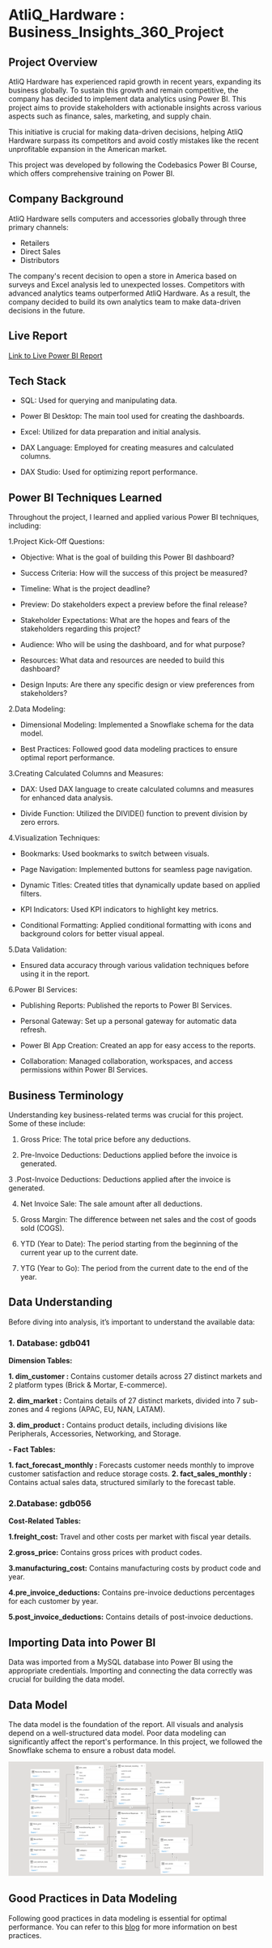 #  AtliQ_Hardware : Business_Insights_360_Project

## Project Overview

AtliQ Hardware has experienced rapid growth in recent years, expanding its business globally. To sustain this growth and remain competitive, the company has decided to implement data analytics using Power BI. This project aims to provide stakeholders with actionable insights across various aspects such as finance, sales, marketing, and supply chain.

This initiative is crucial for making data-driven decisions, helping AtliQ Hardware surpass its competitors and avoid costly mistakes like the recent unprofitable expansion in the American market.

This project was developed by following the Codebasics Power BI Course, which offers comprehensive training on Power BI.

## Company Background
AtliQ Hardware sells computers and accessories globally through three primary channels:

- Retailers
- Direct Sales
- Distributors

The company's recent decision to open a store in America based on surveys and Excel analysis led to unexpected losses. Competitors with advanced analytics teams outperformed AtliQ Hardware. As a result, the company decided to build its own analytics team to make data-driven decisions in the future.

## Live Report
[Link to Live Power BI Report](https://app.powerbi.com/view?r=eyJrIjoiYjdkZmY3YzMtNTVmNS00NDRhLWE3YTYtOTFjYjRiOGUyZTJmIiwidCI6ImM2ZTU0OWIzLTVmNDUtNDAzMi1hYWU5LWQ0MjQ0ZGM1YjJjNCJ9&pageName=ReportSectionb7abc32aae5628040c4d)

## Tech Stack

- SQL: Used for querying and manipulating data.

- Power BI Desktop: The main tool used for creating the dashboards.

- Excel: Utilized for data preparation and initial analysis.

- DAX Language: Employed for creating measures and calculated columns.

- DAX Studio: Used for optimizing report performance.

 ##  Power BI Techniques Learned

Throughout the project, I learned and applied various Power BI techniques, including:

1.Project Kick-Off Questions:

- Objective: What is the goal of building this Power BI dashboard?

- Success Criteria: How will the success of this project be measured?

- Timeline: What is the project deadline?

- Preview: Do stakeholders expect a preview before the final release?

- Stakeholder Expectations: What are the hopes and fears of the stakeholders regarding this project?

- Audience: Who will be using the dashboard, and for what purpose?

- Resources: What data and resources are needed to build this dashboard?

- Design Inputs: Are there any specific design or view preferences from stakeholders?

2.Data Modeling:

- Dimensional Modeling: Implemented a Snowflake schema for the data model.

- Best Practices: Followed good data modeling practices to ensure optimal report performance.

3.Creating Calculated Columns and Measures:

- DAX: Used DAX language to create calculated columns and measures for enhanced data analysis.

- Divide Function: Utilized the DIVIDE() function to prevent division by zero errors.

4.Visualization Techniques:

- Bookmarks: Used bookmarks to switch between visuals.

- Page Navigation: Implemented buttons for seamless page navigation.

- Dynamic Titles: Created titles that dynamically update based on applied filters.

- KPI Indicators: Used KPI indicators to highlight key metrics.

- Conditional Formatting: Applied conditional formatting with icons and background colors for better visual appeal.

5.Data Validation:

- Ensured data accuracy through various validation techniques before using it in the report.

6.Power BI Services:

- Publishing Reports: Published the reports to Power BI Services.

- Personal Gateway: Set up a personal gateway for automatic data refresh.

- Power BI App Creation: Created an app for easy access to the reports.

- Collaboration: Managed collaboration, workspaces, and access permissions within Power BI Services.

 ##  Business Terminology
Understanding key business-related terms was crucial for this project. Some of these include:

1. Gross Price: The total price before any deductions.

2. Pre-Invoice Deductions: Deductions applied before the invoice is generated.

3 .Post-Invoice Deductions: Deductions applied after the invoice is generated.

4. Net Invoice Sale: The sale amount after all deductions.

5. Gross Margin: The difference between net sales and the cost of goods sold (COGS).

6. YTD (Year to Date): The period starting from the beginning of the current year up to the current date.
 
 7. YTG (Year to Go): The period from the current date to the end of the year.

## Data Understanding
Before diving into analysis, it’s important to understand the available data:

### 1. Database: gdb041

**Dimension Tables:**

**1. dim_customer :** Contains customer details across 27 distinct markets and 2 platform types (Brick & Mortar, E-commerce).

**2. dim_market :** Contains details of 27 distinct markets, divided into 7 sub-zones and 4 regions (APAC, EU, NAN, LATAM).

**3. dim_product :** Contains product details, including divisions like Peripherals, Accessories, Networking, and Storage.

**- Fact Tables:**

**1. fact_forecast_monthly :**  Forecasts customer needs monthly to improve customer satisfaction and reduce storage costs.
**2. fact_sales_monthly :**  Contains actual sales data, structured similarly to the forecast table.

### 2.Database: gdb056

**Cost-Related Tables:**

**1.freight_cost:** Travel and other costs per market with fiscal year details.

**2.gross_price:** Contains gross prices with product codes.

**3.manufacturing_cost:** Contains manufacturing costs by product code and year.

**4.pre_invoice_deductions:** Contains pre-invoice deductions percentages for each customer by year.

**5.post_invoice_deductions:** Contains details of post-invoice deductions.

## Importing Data into Power BI

Data was imported from a MySQL database into Power BI using the appropriate credentials. Importing and connecting the data correctly was crucial for building the data model.

## Data Model

The data model is the foundation of the report. All visuals and analysis depend on a well-structured data model. Poor data modeling can significantly affect the report's performance. In this project, we followed the Snowflake schema to ensure a robust data model.

![Data_model](./Data-model/Data_model.png)

## Good Practices in Data Modeling

Following good practices in data modeling is essential for optimal performance. You can refer to this [blog](https://addendanalytics.com/blog/data-modelling-best-practices) for more information on best practices.






   

